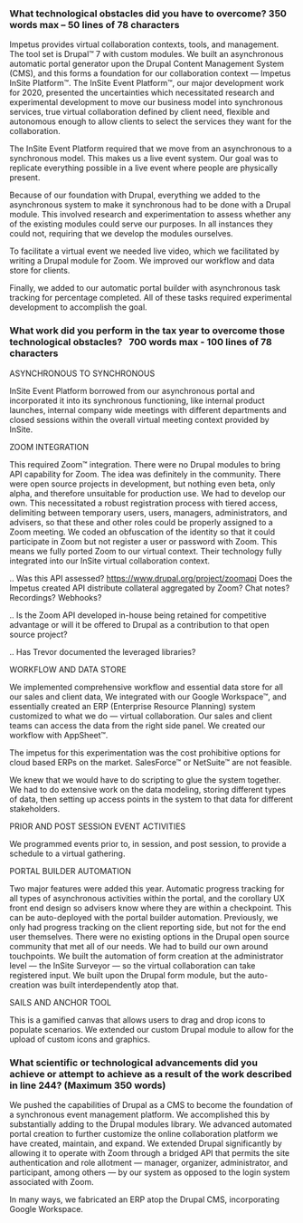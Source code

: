 

### What technological obstacles did you have to overcome? 350 words max – 50 lines of 78 characters



Impetus provides virtual collaboration contexts,
tools,
and management.
The tool set is Drupal&trade; 7 with custom modules.
We built an asynchronous automatic portal generator upon the Drupal Content Management System (CMS),
and this forms a foundation for our collaboration context
&mdash;
Impetus InSite Platform&trade;.
The InSite Event Platform&trade;,
our major development work for 2020,
presented the uncertainties which necessitated research and experimental development to move our business model into synchronous services,
true virtual collaboration defined by client need,
flexible and autonomous enough to allow clients to select the services they want for the collaboration.

The InSite Event Platform required that we move from an asynchronous to a synchronous model.
This makes us a live event system.
Our goal was to replicate everything possible in a live event where people are physically present.

Because of our foundation with Drupal,
everything we added to the asynchronous system to make it synchronous had to be done with a Drupal module.
This involved research and experimentation to assess whether any of the existing modules could serve our purposes.
In all instances they could not,
requiring that we develop the modules ourselves.

To facilitate a virtual event we needed live video,
which we facilitated by writing a Drupal module for Zoom.
We improved our workflow and data store for clients.

Finally,
we added to our automatic portal builder with asynchronous task tracking for percentage completed.
All of these tasks required experimental development to accomplish the goal.







### What work did you perform in the tax year to overcome those technological obstacles?   700 words max - 100 lines of 78 characters


ASYNCHRONOUS TO SYNCHRONOUS

InSite Event Platform borrowed from our asynchronous portal and incorporated it into its synchronous functioning,
like internal product launches,
internal company wide meetings with different departments and closed sessions within the overall virtual meeting context provided by InSite.

ZOOM INTEGRATION


This required Zoom&trade; integration.
There were no Drupal modules to bring API capability for Zoom.
The idea was definitely in the community.
There were open source projects in development,
but nothing even beta,
only alpha,
and therefore unsuitable for production use.
We had to develop our own.
This necessitated a robust registration process with tiered access,
delimiting between temporary users,
users,
managers,
administrators,
and advisers,
so that these and other roles could be properly assigned to a Zoom meeting.
We coded an obfuscation of the identity so that it could participate in Zoom but not register a user or password with Zoom.
This means we fully ported Zoom to our virtual context.
Their technology fully integrated into our InSite virtual collaboration context.

.. Was this API assessed? https://www.drupal.org/project/zoomapi Does the Impetus created API distribute collateral aggregated by Zoom? Chat notes? Recordings? Webhooks?

.. Is the Zoom API developed in-house being retained for competitive advantage or will it be offered to Drupal as a contribution to that open source project?

.. Has Trevor documented the leveraged libraries?


WORKFLOW AND DATA STORE

We implemented comprehensive workflow and essential data store for all our sales and client data,
We integrated with our Google Workspace&trade;,
and essentially created an ERP (Enterprise Resource Planning) system customized to what we do
&mdash;
virtual collaboration.
Our sales and client teams can access the data from the right side panel.
We created our workflow with AppSheet&trade;.

The impetus for this experimentation was the cost prohibitive options for cloud based ERPs on the market.
SalesForce&trade; or NetSuite&trade; are not feasible.

We knew that we would have to do scripting to glue the system together.
We had to do extensive work on the data modeling,
storing different types of data,
then setting up access points in the system to that data for different stakeholders.



PRIOR AND POST SESSION EVENT ACTIVITIES


We programmed events prior to,
in session,
and post session,
to provide a schedule to a virtual gathering.


PORTAL BUILDER AUTOMATION

Two major features were added this year.
Automatic progress tracking for all types of asynchronous activities within the portal,
and the corollary UX front end design so advisers know where they are within a checkpoint.
This can be auto-deployed with the portal builder automation.
Previously,
we only had progress tracking on the client reporting side,
but not for the end user themselves.
There were no existing options in the Drupal open source community that met all of our needs.
We had to build our own around touchpoints.
We built the automation of form creation at the administrator level
&mdash;
the InSite Surveyor
&mdash;
so the virtual collaboration can take registered input.
We built upon the Drupal form module,
but the auto-creation was built interdependently atop that.


SAILS AND ANCHOR TOOL

This is a gamified canvas that allows users to drag and drop icons to populate scenarios.
We extended our custom Drupal module to allow for the upload of custom icons and graphics.


### What scientific or technological advancements did you achieve or attempt to achieve as a result of the work described in line 244? (Maximum 350 words)

We pushed the capabilities of Drupal as a CMS to become the foundation of a synchronous event management platform.
We accomplished this by substantially adding to the Drupal modules library.
We advanced automated portal creation to further customize the online collaboration platform we have created,
maintain,
and expand.
We extended Drupal significantly by allowing it to operate with Zoom through a bridged API that permits the site authentication and role allotment
&mdash;
manager,
organizer,
administrator,
and participant,
among others
&mdash;
by our system as opposed to the login system associated with Zoom.

In many ways,
we fabricated an ERP atop the Drupal CMS,
incorporating Google Workspace.
